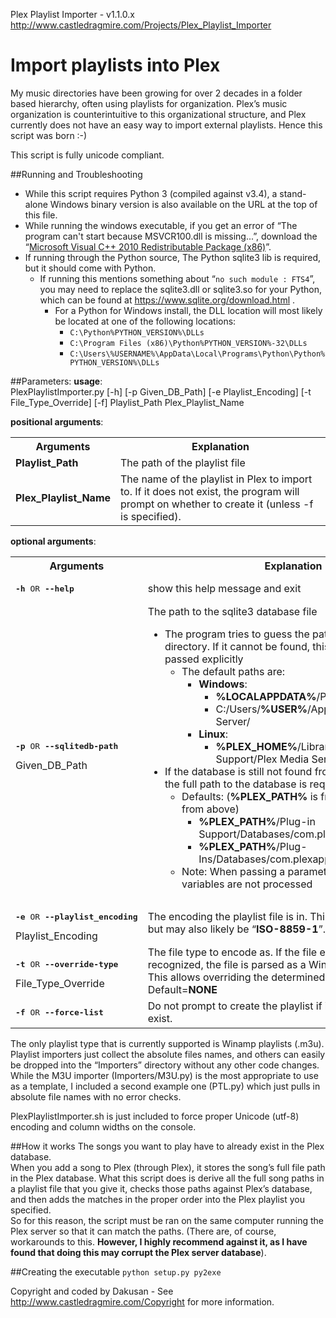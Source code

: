 Plex Playlist Importer - v1.1.0.x http://www.castledragmire.com/Projects/Plex_Playlist_Importer

# Import playlists into Plex

My music directories have been growing for over 2 decades in a folder based hierarchy, often using playlists for organization. Plex’s music organization is counterintuitive to this organizational structure, and Plex currently does not have an easy way to import external playlists. Hence this script was born :-)

This script is fully unicode compliant.

##Running and Troubleshooting
* While this script requires Python 3 (compiled against v3.4), a stand-alone Windows binary version is also available on the URL at the top of this file.<br>
* While running the windows executable, if you get an error of “The program can't start because MSVCR100.dll is missing...”, download the “[Microsoft Visual C++ 2010 Redistributable Package (x86)](https://www.microsoft.com/en-us/download/details.aspx?id=5555)”.
* If running through the Python source, The Python sqlite3 lib is required, but it should come with Python.
  * If running this mentions something about “```no such module : FTS4```”, you may need to replace the sqlite3.dll or sqlite3.so for your Python, which can be found at https://www.sqlite.org/download.html .
    * For a Python for Windows install, the DLL location will most likely be located at one of the following locations:
      * ```C:\Python%PYTHON_VERSION%\DLLs```
      * ```C:\Program Files (x86)\Python%PYTHON_VERSION%-32\DLLs```
      * ```C:\Users\%USERNAME%\AppData\Local\Programs\Python\Python%PYTHON_VERSION%\DLLs```

##Parameters:
**usage**:<br>
PlexPlaylistImporter.py [-h] [-p Given_DB_Path] [-e Playlist_Encoding] [-t File_Type_Override] [-f] Playlist_Path Plex_Playlist_Name

**positional arguments**:
<table><tr><th>Arguments</th><th>Explanation</th></tr>
  <tr><td><b>Playlist_Path</b></td><td>The path of the playlist file</td></tr>
  <tr><td><b>Plex_Playlist_Name</b></td><td>The name of the playlist in Plex to import to. If it does not exist, the program will prompt on whether to create it (unless -f is specified).</td></tr>
</table>

**optional arguments**:
<table><tr><th>Arguments</th><th>Explanation</th></tr>
<tr>
  <td><pre><b>-h</b> OR <b>--help</b></pre></td>
  <td>show this help message and exit</td>
</tr><tr>
<td><pre><b>-p</b> OR <b>--sqlitedb-path</b></pre>Given_DB_Path</td><td>The path to the sqlite3 database file<ul>
  <li>The program tries to guess the path for the Plex data directory. If it cannot be found, this path needs to be passed explicitly<ul>
    <li>The default paths are:<ul>
      <li><b>Windows</b>:<ul>
        <li><b>%LOCALAPPDATA%</b>/Plex Media Server/</li>
        <li>C:/Users/<b>%USER%</b>/AppData/Local/Plex Media Server/</li>
      </ul></li>
      <li><b>Linux</b>:<ul>
        <li><b>%PLEX_HOME%</b>/Library/Application Support/Plex Media Server/</li>
      </ul></li>
    </ul></li>
  </ul></li>
  <li>If the database is still not found from the given Plex path, the full path to the database is required<ul>
    <li>Defaults: (<b>%PLEX_PATH%</b> is from the path found from above)<ul>
      <li><b>%PLEX_PATH%</b>/Plug-in Support/Databases/com.plexapp.plugins.library.db</li>
      <li><b>%PLEX_PATH%</b>/Plug-Ins/Databases/com.plexapp.plugins.library.db</li>
    </ul></li>
    <li>Note: When passing a parameter string, environmental variables are not processed</li>
  </ul></li>
</ul></td>
</tr><tr>
  <td><pre><b>-e</b> OR <b>--playlist_encoding</b></pre>Playlist_Encoding</td>
  <td>The encoding the playlist file is in. This is generally “<b>utf-8</b>”, but may also likely be “<b>ISO-8859-1</b>”. Default=<b>utf-8</b></td>
</tr><tr>
  <td><pre><b>-t</b> OR <b>--override-type</b></pre>File_Type_Override</td>
  <td>The file type to encode as. If the file extension is not recognized, the file is parsed as a Winamp playlist (m3u). This allows overriding the determined file type. Default=<b>NONE</b></td>
</tr><tr>
  <td><pre><b>-f</b> OR <b>--force-list</b></pre></td>
  <td>Do not prompt to create the playlist if it does not already exist.</td>
</tr></table>

The only playlist type that is currently supported is Winamp playlists (.m3u).<br>
Playlist importers just collect the absolute files names, and others can easily be dropped into the “Importers” directory without any other code changes.<br>
While the M3U importer (Importers/M3U.py) is the most appropriate to use as a template, I included a second example one (PTL.py) which just pulls in absolute file names with no error checks.

PlexPlaylistImporter.sh is just included to force proper Unicode (utf-8) encoding and column widths on the console.

##How it works
The songs you want to play have to already exist in the Plex database.<br>
When you add a song to Plex (through Plex), it stores the song’s full file path in the Plex database. What this script does is derive all the full song paths in a playlist file that you give it, checks those paths against Plex’s database, and then adds the matches in the proper order into the Plex playlist you specified.<br>
So for this reason, the script must be ran on the same computer running the Plex server so that it can match the paths. (There are, of course, workarounds to this. **However, I highly recommend against it, as I have found that doing this may corrupt the Plex server database**).

##Creating the executable
```python setup.py py2exe```

Copyright and coded by Dakusan - See http://www.castledragmire.com/Copyright for more information.